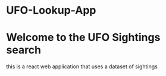# UFO-Lookup-App
<!DOCTYPE html>
<html lang="en" dir="ltr">
  <body>
    <h1>Welcome to the UFO Sightings search</h1>
        <p>this is a react web application that uses a dataset of sightings</p>
        <img src="./client/images/ss.png" alt="">
  </body>
</html>
